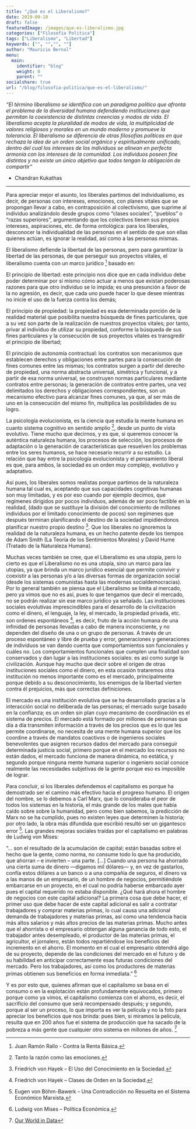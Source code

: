 ```yaml
---
title: "¿Qué es el Liberalismo?"
date: 2019-09-10
draft: false
featuredImage: /images/que-es-liberalismo.jpg
categories: ["Filosofia Politica"]
tags: ["Liberalismo", "Libertad"]
keywords: ["", "","", ""]
author: "Mauricio Bernal"
menu:
  main:
    identifier: "blog"
    weight: 0 
    parent: ""
socialshare: true
url: "/blog/filosofia-politica/que-es-el-liberalismo/"
---
```


*“El término liberalismo se identifica con un paradigma político que afronta el problema de la diversidad humana defendiendo instituciones que permitan la coexistencia de distintas creencias y modos de vida. El liberalismo acepta la pluralidad de modos de vida, la multiplicidad de valores religiosos y morales en un mundo moderno y promueve la tolerancia. El liberalismo se diferencia de otras filosofías políticas en que rechaza la idea de un orden social orgánico y espiritualmente unificado, dentro del cual los intereses de los individuos se alinean en perfecta armonía con los intereses de la comunidad. Los individuos poseen fine distintos y no existe un único objetivo que todos tengan la obligación de compartir”*

- Chandran Kukathas

--- 

Para apreciar mejor el asunto, los liberales partimos del individualismo, es decir, de personas con intereses, emociones, con planes vitales que se propongan llevar a cabo, en contraposición al colectivismo, que suprime al individuo analizándolo desde grupos como “clases sociales”, “pueblos” o “razas superiores”, argumentando que los colectivos tienen sus propios intereses, aspiraciones, etc. de forma ontológica: para los liberales, desconocer la individualidad de las personas en el sentido de que son ellas quienes actúan, es ignorar la realidad, así como a las personas mismas.

El liberalismo defiende la libertad de las personas, pero para garantizar la libertad de las personas, de que perseguir sus proyectos vitales, el liberalismo cuenta con un marco jurídico [^1] basado en:

El principio de libertad: este principio nos dice que en cada individuo debe poder determinar por sí mismo cómo actuar a menos que existan poderosas razones para que otro individuo se lo impida; es una presunción a favor de la no agresión, es decir, que cada uno puede hacer lo que desee mientras no inicie el uso de la fuerza contra los demás;

El principio de propiedad: la propiedad es esa determinada porción de la realidad material que posibilita nuestra búsqueda de fines particulares, que a su vez son parte de la realización de nuestros proyectos vitales; por tanto, privar al individuo de utilizar su propiedad, conforme la búsqueda de sus fines particulares y la consecución de sus proyectos vitales es transgredir el principio de libertad;

El principio de autonomía contractual: los contratos son mecanismos que establecen derechos y obligaciones entre partes para la consecución de fines comunes entre las mismas; los contratos surgen a partir del derecho de propiedad, una norma abstracta universal, simétrica y funcional, y a partir de esa norma universal, se construyen normas particulares mediante contratos entre personas; la generación de contratos entre partes, una vez delimitados los derechos y obligaciones correspondientes, son un mecanismo efectivo para alcanzar fines comunes, ya que, al ser más de uno en la consecución del mismo fin, multiplica las posibilidades de su logro.

La psicología evolucionista, es la ciencia que estudia la mente humana en cuanto sistema cognitivo en sentido amplio [^2], desde un punto de vista evolutivo. Tiene mucho que decirnos, y es que, si queremos conocer la auténtica naturaleza humana, los procesos de selección, los procesos de adaptación o la generación de características que resuelven los problemas entre los seres humanos, se hace necesario recurrir a su estudio. La relación que hay entre la psicología evolucionista y el pensamiento liberal es que, para ambos, la sociedad es un orden muy complejo, evolutivo y adaptativo.

Así pues, los liberales somos realistas porque partimos de la naturaleza humana tal cual es, aceptando que sus capacidades cognitivas humanas son muy limitadas, y es por eso cuando por ejemplo decimos, que regímenes dirigidos por pocos individuos, además de ser poco factible en la realidad, (dado que se sustituye la división del conocimiento de millones individuos por el limitado conocimiento de pocos) son regímenes que después terminan planificando el destino de la sociedad impidiéndonos planificar nuestro propio destino [^3]. Que los liberales no ignoremos la realidad de la naturaleza humana, es un hecho patente desde los tiempos de Adam Smith (La Teoría de los Sentimientos Morales) y David Hume (Tratado de la Naturaleza Humana).

Muchas veces también se cree, que el Liberalismo es una utopía, pero lo cierto es que el Liberalismo no es una utopía, sino un marco para las utopías, ya que brinda un marco jurídico esencial que permite convivir y coexistir a las personas y/o a las diversas formas de organización social (desde los sistemas comunistas hasta las modernas socialdemocracias). Por lo general también se piensa que el Liberalismo se limita al mercado, pero ya vimos que no es así, pues lo que tengamos que decir el mercado, no se podrán realizar sin ese marco jurídico ya señalado. Las instituciones sociales evolutivas imprescindibles para el desarrollo de la civilización como el dinero, el lenguaje, la ley, el mercado, la propiedad privada, etc. son ordenes espontáneos [^4], es decir, fruto de la acción humana de una infinidad de personas llevadas a cabo de manera inconsciente, y no dependen del diseño de una o un grupo de personas. A través de un proceso espontáneo y libre de prueba y error, generaciones y generaciones de individuos se van dando cuenta que comportamientos son funcionales y cuáles no. Los comportamientos funcionales que cumplen una finalidad son conservados y dan lugar a las instituciones sociales: es así como surge la civilización. Aunque hay mucho que decir sobre el origen de otras instituciones sociales como el dinero, en esta ocasión trataremos otra institución no menos importante como es el mercado, principalmente porque debido a su desconocimiento, los enemigos de la libertad vierten contra él prejuicios, más que correctas definiciones.

El mercado es una institución evolutiva que se ha desarrollado gracias a la interacción social no deliberada de las personas; el mercado surge basado en la confianza; es un orden sin plan cuyo mecanismo de coordinación es el sistema de precios. El mercado está formado por millones de personas que día a día transmiten información a través de los precios que es lo que les permite coordinarse, no necesita de una mente humana superior que los coordine a través de mandatos coactivos o de ingenieros sociales benevolentes que asignen recursos dados del mercado para conseguir determinada justicia social, primero porque en el mercado los recursos no están dados, el mercado funciona de manera dinámica, no estática, y segundo porque ninguna mente humana superior o ingeniero social conoce realmente las necesidades subjetivas de la gente porque eso es imposible de lograr.

Para concluir, si los liberales defendemos el capitalismo es porque ha demostrado ser el camino más efectivo hacia el progreso humano. El origen del nombre, se lo debemos a Carl Marx, que lo consideraba el peor de todos los sistemas en la historia, el más grande de los males que había caído sobre sobre la humanidad, pero como bien sabemos, la predicción de Marx no se ha cumplido, pues no existen leyes que determinen la historia; por otro lado, la obra más difundida que escribió resultó ser un gigantesco error [^5].  Las grandes mejoras sociales traídas por el capitalismo en palabras de Ludwig von Mises:

“… son el resultado de la acumulación de capital; están basadas sobre el hecho que la gente, como norma, no consume todo lo que ha producido, que ahorran – e invierten – una parte. […] Cuando una persona ha ahorrado una cierta suma de dinero —digamos mil dólares— y, en vez de gastarlos, confía estos dólares a un banco o a una compañía de seguros, el dinero va a las manos de un empresario, de un hombre de negocios, permitiéndole embarcarse en un proyecto, en el cual no podría haberse embarcado ayer pues el capital requerido no estaba disponible. ¿Qué hará ahora el hombre de negocios con este capital adicional? La primera cosa que debe hacer, el primer uso que debe hacer de este capital adicional es salir a contratar trabajadores y comprar materias primas, lo cual causa una adicional demanda de trabajadores y materias primas, así como una tendencia hacia más altos salarios y más altos precios de las materias primas. Mucho antes que el ahorrista o el empresario obtengan alguna ganancia de todo esto, el trabajador antes desempleado, el productor de las materias primas, el agricultor, el jornalero, están todos repartiéndose los beneficios del incremento en el ahorro. El momento en el cual el empresario obtendrá algo de su proyecto, depende de las condiciones del mercado en el futuro y de su habilidad en anticipar correctamente esas futuras condiciones del mercado. Pero los trabajadores, así como los productores de materias primas obtienen sus beneficios en forma inmediata.” [^6]

Y es por esto que, quienes afirman que el capitalismo se basa en el consumo o en la explotación están profundamente equivocados, primero porque como ya vimos, el capitalismo comienza con el ahorro, es decir, el sacrificio del consumo que será recompensado después; y segundo, porque al ser un proceso, lo que importa es ver la película y no la foto para apreciar los beneficios que nos brinda: pues bien, si miramos la película, resulta que en 200 años fue el sistema de producción que ha sacado de la pobreza a más gente que cualquier otro sistema en millones de años. [^7]


[^1]: Juan Ramón Rallo - Contra la Renta Básica.

[^2]: Tanto la razón como las emociones.

[^3]: Friedrich von Hayek – El Uso del Conocimiento en la Sociedad.

[^4]: Friedrich von Hayek – Clases de Orden en la Sociedad.

[^5]: Eugen von Böhm-Bawerk – Una Contradicción no Resuelta en el Sistema Económico Marxista.

[^6]: Ludwig von Mises – Política Económica.

[^7]: [Our World in Data](https://ourworldindata.org/extreme-poverty) 
